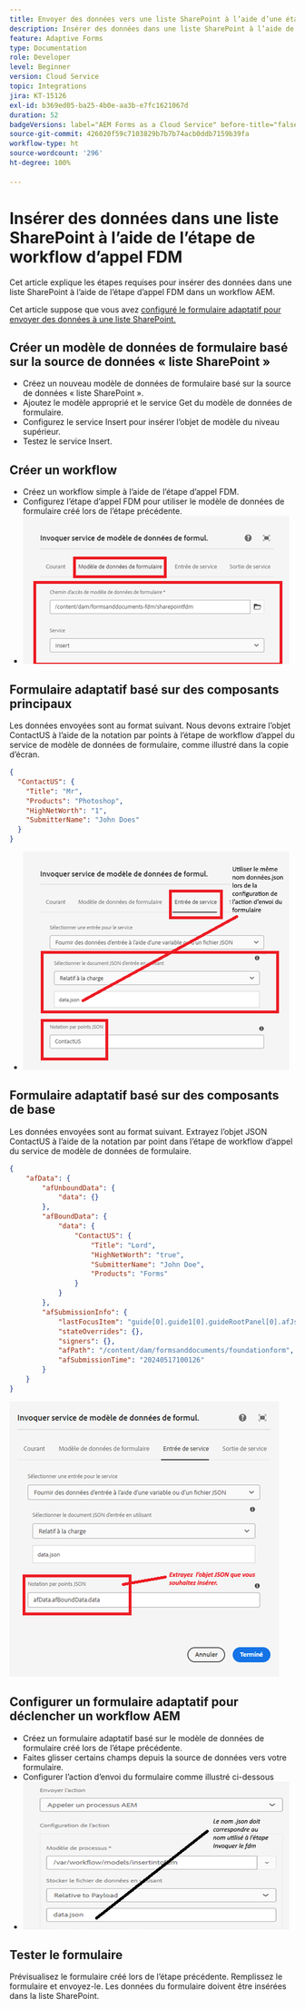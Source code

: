 ```yaml
---
title: Envoyer des données vers une liste SharePoint à l’aide d’une étape de workflow
description: Insérer des données dans une liste SharePoint à l’aide de l’étape de workflow d’appel FDM
feature: Adaptive Forms
type: Documentation
role: Developer
level: Beginner
version: Cloud Service
topic: Integrations
jira: KT-15126
exl-id: b369ed05-ba25-4b0e-aa3b-e7fc1621067d
duration: 52
badgeVersions: label="AEM Forms as a Cloud Service" before-title="false"
source-git-commit: 426020f59c7103829b7b7b74acb0ddb7159b39fa
workflow-type: ht
source-wordcount: '296'
ht-degree: 100%

---
```


# Insérer des données dans une liste SharePoint à l’aide de l’étape de workflow d’appel FDM


Cet article explique les étapes requises pour insérer des données dans une liste SharePoint à l’aide de l’étape d’appel FDM dans un workflow AEM.

Cet article suppose que vous avez [configuré le formulaire adaptatif pour envoyer des données à une liste SharePoint.](https://experienceleague.adobe.com/docs/experience-manager-cloud-service/content/forms/adaptive-forms-authoring/authoring-adaptive-forms-core-components/create-an-adaptive-form-on-forms-cs/configure-submit-actions-core-components.html?lang=fr#connect-af-sharepoint-list)


## Créer un modèle de données de formulaire basé sur la source de données « liste SharePoint »

* Créez un nouveau modèle de données de formulaire basé sur la source de données « liste SharePoint ».
* Ajoutez le modèle approprié et le service Get du modèle de données de formulaire.
* Configurez le service Insert pour insérer l’objet de modèle du niveau supérieur.
* Testez le service Insert.


## Créer un workflow

* Créez un workflow simple à l’aide de l’étape d’appel FDM.
* Configurez l’étape d’appel FDM pour utiliser le modèle de données de formulaire créé lors de l’étape précédente.
* ![associate-fdm](assets/fdm-insert-1.png)

## Formulaire adaptatif basé sur des composants principaux

Les données envoyées sont au format suivant. Nous devons extraire l’objet ContactUS à l’aide de la notation par points à l’étape de workflow d’appel du service de modèle de données de formulaire, comme illustré dans la copie d’écran.

```json
{
  "ContactUS": {
    "Title": "Mr",
    "Products": "Photoshop",
    "HighNetWorth": "1",
    "SubmitterName": "John Does"
  }
}
```


* ![map-input-parameters](assets/fdm-insert-2.png)


## Formulaire adaptatif basé sur des composants de base

Les données envoyées sont au format suivant. Extrayez l’objet JSON ContactUS à l’aide de la notation par point dans l’étape de workflow d’appel du service de modèle de données de formulaire.

```json
{
    "afData": {
        "afUnboundData": {
            "data": {}
        },
        "afBoundData": {
            "data": {
                "ContactUS": {
                    "Title": "Lord",
                    "HighNetWorth": "true",
                    "SubmitterName": "John Doe",
                    "Products": "Forms"
                }
            }
        },
        "afSubmissionInfo": {
            "lastFocusItem": "guide[0].guide1[0].guideRootPanel[0].afJsonSchemaRoot[0]",
            "stateOverrides": {},
            "signers": {},
            "afPath": "/content/dam/formsanddocuments/foundationform",
            "afSubmissionTime": "20240517100126"
        }
    }
}
```

![foundation-based-form](assets/foundation-based-form.png)

## Configurer un formulaire adaptatif pour déclencher un workflow AEM

* Créez un formulaire adaptatif basé sur le modèle de données de formulaire créé lors de l’étape précédente.
* Faites glisser certains champs depuis la source de données vers votre formulaire.
* Configurer l’action d’envoi du formulaire comme illustré ci-dessous
* ![submit-action](assets/configure-af.png)



## Tester le formulaire

Prévisualisez le formulaire créé lors de l’étape précédente. Remplissez le formulaire et envoyez-le. Les données du formulaire doivent être insérées dans la liste SharePoint.
